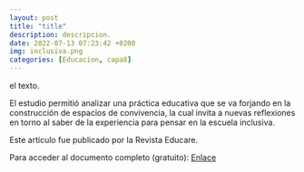 ```yaml
---
layout: post
title: "title"
description: descripcion.  
date: 2022-07-13 07:23:42 +0200
img: inclusiva.png
categories: [Educacion, capa8]
---
```


el texto. 

El estudio permitió analizar una práctica educativa que se va forjando en la construcción de espacios de convivencia, la cual invita a nuevas reflexiones en torno al saber de la experiencia para pensar en la escuela inclusiva.

Este artículo fue publicado por la Revista Educare.

Para acceder al documento completo (gratuito): <a href="https://doi.org/10.15359/ree.25-3.8" target="_blank">Enlace</a> 